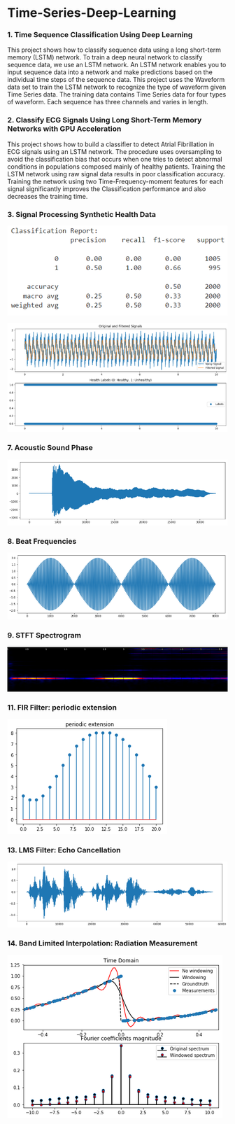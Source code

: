 # Time-Series-Deep-Learning

### 1. Time Sequence Classification Using Deep Learning
This project shows how to classify sequence data using a long short-term memory (LSTM) network. To train a deep neural network to classify sequence data, we use an LSTM network. An LSTM network enables you to input sequence data into a network and make predictions based on the individual time steps of the sequence data.
This project uses the Waveform data set to train the LSTM network to recognize the type of waveform given Time Series data. The training data contains Time Series data for four types of waveform. Each sequence has three channels and varies in length.

### 2. Classify ECG Signals Using Long Short-Term Memory Networks with GPU Acceleration
This project shows how to build a classifier to detect Atrial Fibrillation in ECG signals using an LSTM network.
The procedure uses oversampling to avoid the classification bias that occurs when one tries to detect abnormal
conditions in populations composed mainly of healthy patients. Training the LSTM network using raw signal
data results in poor classification accuracy. Training the network using two Time-Frequency-moment features for
each signal significantly improves the Classification performance and also decreases the training time.

### 3. Signal Processing Synthetic Health Data

![ALT TEXT](https://github.com/SaifurRR/Digital-Signal-Processing-Time-Series-Deep-Learning/blob/main/Classification_Report.png)

![ALT TEXT](https://github.com/SaifurRR/Digital-Signal-Processing-Time-Series-Deep-Learning/blob/main/Synthetic-Health-Data-Filtered-Signal.png)

### 7. Acoustic Sound Phase

![ALT TEXT](https://github.com/SaifurRR/Digital-Signal-Processing-Time-Series-Deep-Learning/blob/main/piano_wave.png)

### 8. Beat Frequencies

![ALT TEXT](https://github.com/SaifurRR/Digital-Signal-Processing-Time-Series-Deep-Learning/blob/main/beat_frequencies.png)

### 9. STFT Spectrogram

![ALT TEXT](https://github.com/SaifurRR/Digital-Signal-Processing-Time-Series-Deep-Learning/blob/main/STFT_spectrogram.png)

### 11. FIR Filter: periodic extension
![ALT TEXT](https://github.com/SaifurRR/Digital-Signal-Processing-Time-Series-Deep-Learning/blob/main/FIR_periodic_extension.png)

### 13. LMS Filter: Echo Cancellation
![ALT TEXT](https://github.com/SaifurRR/Digital-Signal-Processing-Time-Series-Deep-Learning/blob/main/LMS-Filter-Echo-Cancellation.png)

### 14. Band Limited Interpolation: Radiation Measurement
![ALT TEXT](https://github.com/SaifurRR/Digital-Signal-Processing-Time-Series-Deep-Learning/blob/main/Band_Limited_Interpolation.png)
